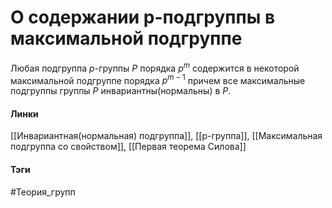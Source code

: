 # О содержании p-подгруппы в максимальной подгруппе
Любая подгруппа $p$-группы $P$ порядка $p^{m}$ содержится в некоторой максимальной подгруппе порядка $p^{m-1}$ причем все максимальные подгруппы группы $P$ инвариантны(нормальны) в $P$.

#### Линки
[[Инвариантная(нормальная) подгруппа]],
[[p-группа]],
[[Максимальная подгруппа со свойством]],
[[Первая теорема Силова]]
#### Тэги 
 #Теория_групп 